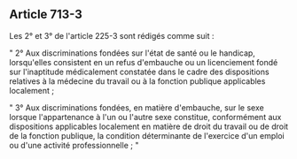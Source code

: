 Article 713-3
----
Les 2° et 3° de l'article 225-3 sont rédigés comme suit :

" 2° Aux discriminations fondées sur l'état de santé ou le handicap,
lorsqu'elles consistent en un refus d'embauche ou un licenciement fondé sur
l'inaptitude médicalement constatée dans le cadre des dispositions relatives à
la médecine du travail ou à la fonction publique applicables localement ;

" 3° Aux discriminations fondées, en matière d'embauche, sur le sexe lorsque
l'appartenance à l'un ou l'autre sexe constitue, conformément aux dispositions
applicables localement en matière de droit du travail ou de droit de la fonction
publique, la condition déterminante de l'exercice d'un emploi ou d'une activité
professionnelle ; "
